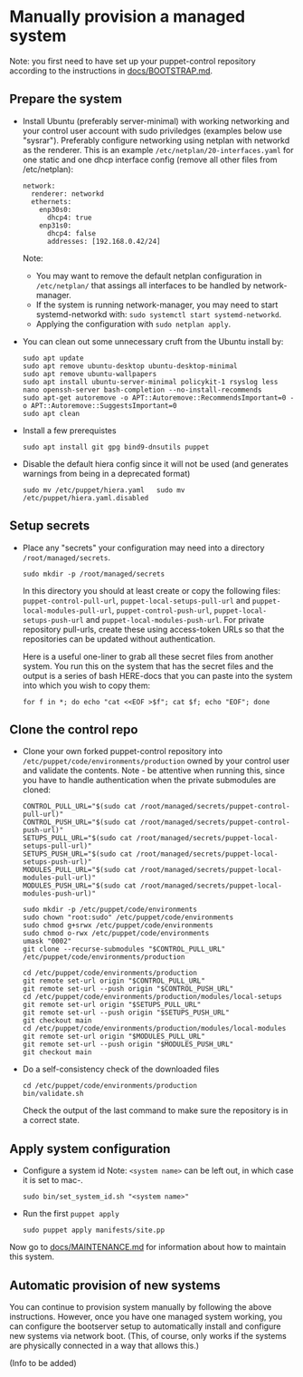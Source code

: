 # Manually provision a managed system

Note: you first need to have set up your puppet-control repository according to the instructions in [docs/BOOTSTRAP.md](BOOTSTRAP.md).

## Prepare the system

- Install Ubuntu (preferably server-minimal) with working networking and your control user account with sudo priviledges (examples below use "sysrar").
  Preferably configure networking using netplan with networkd as the renderer.
  This is an example `/etc/netplan/20-interfaces.yaml` for one static and one dhcp interface config (remove all other files from /etc/netplan):
  ```
  network:
    renderer: networkd
    ethernets:
      enp30s0:
        dhcp4: true
      enp31s0:
        dhcp4: false
        addresses: [192.168.0.42/24]
  ```
  Note:
  
  - You may want to remove the default netplan configuration in `/etc/netplan/` that assings all interfaces to be handled by network-manager.
  - If the system is running network-manager, you may need to start systemd-networkd with: `sudo systemctl start systemd-networkd`.
  - Applying the configuration with `sudo netplan apply`.

- You can clean out some unnecessary cruft from the Ubuntu install by:
  ```
  sudo apt update
  sudo apt remove ubuntu-desktop ubuntu-desktop-minimal
  sudo apt remove ubuntu-wallpapers
  sudo apt install ubuntu-server-minimal policykit-1 rsyslog less nano openssh-server bash-completion --no-install-recommends
  sudo apt-get autoremove -o APT::Autoremove::RecommendsImportant=0 -o APT::Autoremove::SuggestsImportant=0
  sudo apt clean
  ```

- Install a few prerequistes
  ```
  sudo apt install git gpg bind9-dnsutils puppet
  ```

- Disable the default hiera config since it will not be used (and generates warnings from being in a deprecated format)
  ```
  sudo mv /etc/puppet/hiera.yaml   sudo mv /etc/puppet/hiera.yaml.disabled
  ```

## Setup secrets

- Place any "secrets" your configuration may need into a directory `/root/managed/secrets`.
  ```
  sudo mkdir -p /root/managed/secrets
  ```
  In this directory you should at least create or copy the following files: `puppet-control-pull-url`, `puppet-local-setups-pull-url` and `puppet-local-modules-pull-url`, `puppet-control-push-url`, `puppet-local-setups-push-url` and `puppet-local-modules-push-url`.
  For private repository pull-urls, create these using access-token URLs so that the repositories can be updated without authentication.

  Here is a useful one-liner to grab all these secret files from another system.
  You run this on the system that has the secret files and the output is a series of bash HERE-docs that you can paste into the system into which you wish to copy them:
  ```
  for f in *; do echo "cat <<EOF >$f"; cat $f; echo "EOF"; done
  ```

## Clone the control repo

- Clone your own forked puppet-control repository into `/etc/puppet/code/environments/production` owned by your control user and validate the contents.
Note - be attentive when running this, since you have to handle authentication when the private submodules are cloned:
  ```
  CONTROL_PULL_URL="$(sudo cat /root/managed/secrets/puppet-control-pull-url)"  
  CONTROL_PUSH_URL="$(sudo cat /root/managed/secrets/puppet-control-push-url)"  
  SETUPS_PULL_URL="$(sudo cat /root/managed/secrets/puppet-local-setups-pull-url)"
  SETUPS_PUSH_URL="$(sudo cat /root/managed/secrets/puppet-local-setups-push-url)"
  MODULES_PULL_URL="$(sudo cat /root/managed/secrets/puppet-local-modules-pull-url)"
  MODULES_PUSH_URL="$(sudo cat /root/managed/secrets/puppet-local-modules-push-url)"

  sudo mkdir -p /etc/puppet/code/environments
  sudo chown "root:sudo" /etc/puppet/code/environments
  sudo chmod g+srwx /etc/puppet/code/environments
  sudo chmod o-rwx /etc/puppet/code/environments
  umask "0002"
  git clone --recurse-submodules "$CONTROL_PULL_URL" /etc/puppet/code/environments/production

  cd /etc/puppet/code/environments/production
  git remote set-url origin "$CONTROL_PULL_URL"
  git remote set-url --push origin "$CONTROL_PUSH_URL"
  cd /etc/puppet/code/environments/production/modules/local-setups
  git remote set-url origin "$SETUPS_PULL_URL"
  git remote set-url --push origin "$SETUPS_PUSH_URL"
  git checkout main
  cd /etc/puppet/code/environments/production/modules/local-modules
  git remote set-url origin "$MODULES_PULL_URL"
  git remote set-url --push origin "$MODULES_PUSH_URL"
  git checkout main
  ```

- Do a self-consistency check of the downloaded files
  ```
  cd /etc/puppet/code/environments/production
  bin/validate.sh
  ```
  Check the output of the last command to make sure the repository is in a correct state.

## Apply system configuration

- Configure a system id
  Note: `<system name>` can be left out, in which case it is set to mac-<mac address>.

  ```
  sudo bin/set_system_id.sh "<system name>"
  ```

- Run the first `puppet apply`
  ```
  sudo puppet apply manifests/site.pp
  ```

Now go to [docs/MAINTENANCE.md](MAINTENANCE.md) for information about how to maintain this system.

## Automatic provision of new systems

You can continue to provision system manually by following the above instructions. However, once you have one managed system working, you can configure the bootserver setup to automatically install and configure new systems via network boot.
(This, of course, only works if the systems are physically connected in a way that allows this.)

(Info to be added)
